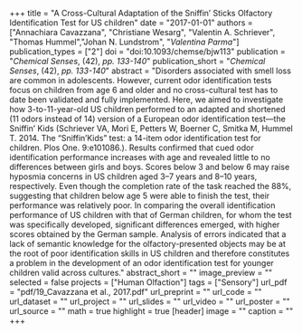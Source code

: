 +++
title = "A Cross-Cultural Adaptation of the Sniffin’ Sticks Olfactory Identification Test for US children"
date = "2017-01-01"
authors = ["Annachiara Cavazzana", "Christiane Wesarg", "Valentin A. Schriever", "Thomas Hummel","Johan N. Lundstrom", "_Valentina Parma_"]
publication_types = ["2"]
doi = "doi:10.1093/chemse/bjw113"
publication = "*Chemical Senses*, (42), _pp. 133-140_"
publication_short = "*Chemical Senses*, (42), _pp. 133-140_"
abstract = "Disorders associated with smell loss are common in adolescents. However, current odor identification tests focus on children from age 6 and older and no cross-cultural test has to date been validated and fully implemented. Here, we aimed to investigate how 3-to-11-year-old US children performed to an adapted and shortened (11 odors instead of 14) version of a European odor identification test—the Sniffin’ Kids (Schriever VA, Mori E, Petters W, Boerner C, Smitka M, Hummel T. 2014. The “Sniffin’Kids” test: a 14-item odor identification test for children. Plos One. 9:e101086.). Results confirmed that cued odor identification performance increases with age and revealed little to no differences between girls and boys. Scores below 3 and below 6 may raise hyposmia concerns in US children aged 3–7 years and 8–10 years, respectively. Even though the completion rate of the task reached the 88%, suggesting that children below age 5 were able to finish the test, their performance was relatively poor. In comparing the overall identification performance of US children with that of German children, for whom the test was specifically developed, significant differences emerged, with higher scores obtained by the German sample. Analysis of errors indicated that a lack of semantic knowledge for the olfactory-presented objects may be at the root of poor identification skills in US children and therefore constitutes a problem in the development of an odor identification test for younger children valid across cultures."
abstract_short = ""
image_preview = ""
selected = false
projects = ["Human Olfaction"]
tags = ["Sensory"]
url_pdf = "pdf/19_Cavazzana et al., 2017.pdf"
url_preprint = ""
url_code = ""
url_dataset = ""
url_project = ""
url_slides = ""
url_video = ""
url_poster = ""
url_source = ""
math = true
highlight = true
[header]
image = ""
caption = ""
+++
